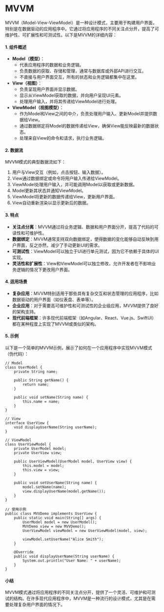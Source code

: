 # MVVM

MVVM（Model-View-ViewModel）是一种设计模式，主要用于构建用户界面，特别是在数据驱动的应用程序中。它通过将应用程序的不同关注点分开，提高了可维护性、可扩展性和可测试性。以下是MVVM的详细内容：

#### 1. 组件概述

* **Model（模型）**：
  * 代表应用程序的数据和业务逻辑。
  * 负责数据的获取、存储和管理，通常与数据库或外部API进行交互。
  * 不直接与用户界面交互，所有的状态和业务逻辑都集中在这里。
* **View（视图）**：
  * 负责呈现用户界面并显示数据。
  * 显示从ViewModel获取的数据，并向用户呈现UI元素。
  * 处理用户输入，并将其传递给ViewModel进行处理。
* **ViewModel（视图模型）**：
  * 作为Model和View之间的中介，负责处理用户输入、更新Model并提供数据给View。
  * 通过数据绑定将Model的数据传递给View，确保View能反映最新的数据状态。
  * 处理来自View的命令和请求，执行业务逻辑。

#### 2. 数据流

MVVM模式的典型数据流如下：

1. 用户与View交互（例如，点击按钮、输入数据）。
2. View通过数据绑定或命令将用户输入传递给ViewModel。
3. ViewModel处理用户输入，并可能调用Model以获取或更新数据。
4. Model更新其状态并通知ViewModel。
5. ViewModel将更新的数据传递给View，更新用户界面。
6. View自动重新渲染以显示更新后的数据。

#### 3. 特点

* **关注点分离**：MVVM通过将业务逻辑、数据和用户界面分开，提高了代码的可读性和可维护性。
* **数据绑定**：MVVM通常支持双向数据绑定，使得数据的变化能够自动反映到用户界面，反之亦然，减少了手动更新UI的需求。
* **可测试性**：ViewModel可以独立于UI进行单元测试，因为它不依赖于具体的UI实现。
* **灵活性和扩展性**：View和ViewModel可以独立修改，允许开发者在不影响业务逻辑的情况下更改用户界面。

#### 4. 适用场景

* **复杂应用**：MVVM特别适用于那些具有复杂交互和状态管理的应用程序，比如数据驱动的用户界面（如仪表盘、表单等）。
* **企业应用**：对于需要高可维护性和可测试性的企业级应用，MVVM提供了良好的架构支持。
* **现代前端框架**：许多现代前端框架（如Angular、React、Vue.js、SwiftUI）都在某种程度上实现了MVVM或类似的架构。

#### 5. 示例

以下是一个简单的MVVM示例，展示了如何在一个应用程序中实现MVVM模式（伪代码）：

```plaintext
// Model
class UserModel {
    private String name;
    
    public String getName() {
        return name;
    }
    
    public void setName(String name) {
        this.name = name;
    }
}

// View
interface UserView {
    void displayUserName(String userName);
}

// ViewModel
class UserViewModel {
    private UserModel model;
    private UserView view;

    public UserViewModel(UserModel model, UserView view) {
        this.model = model;
        this.view = view;
    }

    public void setUserName(String name) {
        model.setName(name);
        view.displayUserName(model.getName());
    }
}

// 使用示例
public class MVVDemo implements UserView {
    public static void main(String[] args) {
        UserModel model = new UserModel();
        MVVDemo view = new MVVDemo();
        UserViewModel viewModel = new UserViewModel(model, view);
        
        viewModel.setUserName("Alice Smith");
    }

    @Override
    public void displayUserName(String userName) {
        System.out.println("User Name: " + userName);
    }
}
```

#### 小结

MVVM模式通过将应用程序的不同关注点分开，提供了一个灵活、可维护和可测试的结构。在许多现代应用程序中，MVVM是一种流行的设计模式，尤其是在需要处理复杂用户界面的情况下。

